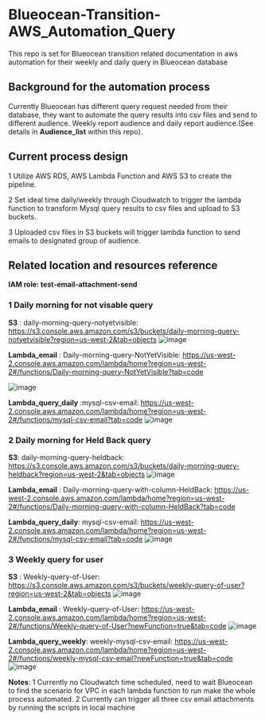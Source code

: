 # Blueocean-Transition-AWS_Automation_Query
This repo is set for Blueocean transition related documentation in aws automation for their weekly and daily query in Blueocean database

## Background for the automation process
  Currently Blueocean has different query request needed from their database, they want to automate the query results into csv files and send to different audience. Weekly report audience and daily report audience.(See details in **Audience_list** within this repo).
 
  
## Current process design
  1 Utilize AWS RDS, AWS Lambda Function and AWS S3 to create the pipeline.
  
  2 Set ideal time daily/weekly through Cloudwatch to trigger the lambda function to transform Mysql query results to csv files and upload to S3 buckets.
  
  3 Uploaded csv files in S3 buckets will trigger lambda function to send emails to designated group of audience.
  
  
## Related location and resources reference

**IAM role: test-email-attachment-send**

### 1 Daily morning for not visable query

**S3** : daily-morning-query-notyetvisible: https://s3.console.aws.amazon.com/s3/buckets/daily-morning-query-notyetvisible?region=us-west-2&tab=objects
![image](https://user-images.githubusercontent.com/43761876/136408455-55d848c3-bca4-4e1f-8b0a-ac8c254e3c6b.png)

	
**Lambda_email** : Daily-morning-query-NotYetVisible: https://us-west-2.console.aws.amazon.com/lambda/home?region=us-west-2#/functions/Daily-morning-query-NotYetVisible?tab=code

![image](https://user-images.githubusercontent.com/43761876/136408608-42ce7304-6a84-4931-9b31-0deb69d9e7d8.png)

**Lambda_query_daily** :mysql-csv-email: https://us-west-2.console.aws.amazon.com/lambda/home?region=us-west-2#/functions/mysql-csv-email?tab=code
![image](https://user-images.githubusercontent.com/43761876/136461499-e38bbdf7-c70b-4f23-829b-c529531fd99f.png)

	

### 2 Daily morning for Held Back query
	
**S3**: daily-morning-query-heldback: https://s3.console.aws.amazon.com/s3/buckets/daily-morning-query-heldback?region=us-west-2&tab=objects
![image](https://user-images.githubusercontent.com/43761876/136408700-c4be8043-14eb-4c27-bd6f-66625c433c62.png)
	
**Lambda_email** : Daily-morning-query-with-column-HeldBack: https://us-west-2.console.aws.amazon.com/lambda/home?region=us-west-2#/functions/Daily-morning-query-with-column-HeldBack?tab=code
	
**Lambda_query_daily**: mysql-csv-email: https://us-west-2.console.aws.amazon.com/lambda/home?region=us-west-2#/functions/mysql-csv-email?tab=code
![image](https://user-images.githubusercontent.com/43761876/136461511-8522944a-9278-4e6b-8667-197ae2f8f1bb.png)




### 3 Weekly query for user
	
**S3** : Weekly-query-of-User: https://s3.console.aws.amazon.com/s3/buckets/weekly-query-of-user?region=us-west-2&tab=objects
![image](https://user-images.githubusercontent.com/43761876/136408742-da5fca16-97f7-4435-ba3f-94d13205e732.png)
	
**Lambda_email** : Weekly-query-of-User: https://us-west-2.console.aws.amazon.com/lambda/home?region=us-west-2#/functions/Weekly-query-of-User?newFunction=true&tab=code
![image](https://user-images.githubusercontent.com/43761876/136408803-901d1bac-b6eb-44c4-8f3f-1400d23a7f8e.png)
	
**Lambda_query_weekly**: weekly-mysql-csv-email: https://us-west-2.console.aws.amazon.com/lambda/home?region=us-west-2#/functions/weekly-mysql-csv-email?newFunction=true&tab=code
![image](https://user-images.githubusercontent.com/43761876/136463164-07400a49-e610-4019-8c0c-a94f90587d80.png)



**Notes**: 
	1 Currently no Cloudwatch time scheduled, need to wait Blueocean to find the scenario for VPC in each lambda function to run make the whole process automated.
	2 Currently can trigger all three csv email attachments by running the scripts in local machine

